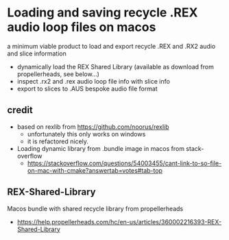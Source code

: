 # Loading and saving recycle .REX audio loop files on macos

a minimum viable product to load and export recycle .REX and .RX2 audio and slice information
* dynamically load the REX Shared Library (available as download from propellerheads, see below...) 
* inspect .rx2 and .rex audio loop file info with slice info
* export to slices to .AUS bespoke audio file format

## credit
* based on rexlib from https://github.com/noorus/rexlib 
  * unfortunately this only works on windows 
  * it is refactored nicely. 
* Loading dynamic library from .bundle image in macos from stack-overflow
  * https://stackoverflow.com/questions/54003455/cant-link-to-so-file-on-mac-with-cmake?answertab=votes#tab-top

## REX-Shared-Library
Macos bundle with shared recycle library from propellerheads
* https://help.propellerheads.com/hc/en-us/articles/360002216393-REX-Shared-Library
